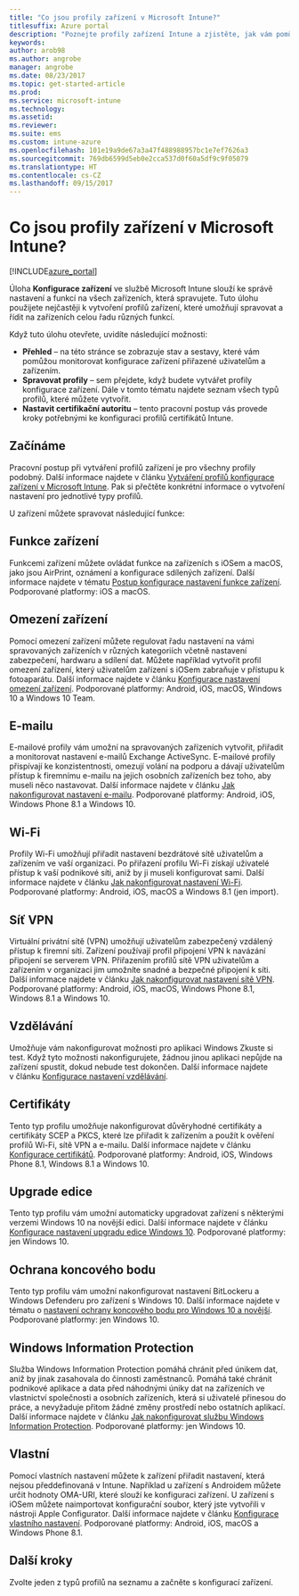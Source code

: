 ```yaml
---
title: "Co jsou profily zařízení v Microsoft Intune?"
titlesuffix: Azure portal
description: "Poznejte profily zařízení Intune a zjistěte, jak vám pomůžou se správou a ochranou zařízení ve firmě."
keywords: 
author: arob98
ms.author: angrobe
manager: angrobe
ms.date: 08/23/2017
ms.topic: get-started-article
ms.prod: 
ms.service: microsoft-intune
ms.technology: 
ms.assetid: 
ms.reviewer: 
ms.suite: ems
ms.custom: intune-azure
ms.openlocfilehash: 101e19a9de67a3a47f488988957bc1e7ef7626a3
ms.sourcegitcommit: 769db6599d5eb0e2cca537d0f60a5df9c9f05079
ms.translationtype: HT
ms.contentlocale: cs-CZ
ms.lasthandoff: 09/15/2017
---
```

# <a name="what-are-microsoft-intune-device-profiles"></a>Co jsou profily zařízení v Microsoft Intune?

[!INCLUDE[azure_portal](./includes/azure_portal.md)]

Úloha **Konfigurace zařízení** ve službě Microsoft Intune slouží ke správě nastavení a funkcí na všech zařízeních, která spravujete. Tuto úlohu použijete nejčastěji k vytvoření profilů zařízení, které umožňují spravovat a řídit na zařízeních celou řadu různých funkcí.

Když tuto úlohu otevřete, uvidíte následující možnosti:

- **Přehled** – na této stránce se zobrazuje stav a sestavy, které vám pomůžou monitorovat konfigurace zařízení přiřazené uživatelům a zařízením.
- **Spravovat profily** – sem přejdete, když budete vytvářet profily konfigurace zařízení. Dále v tomto tématu najdete seznam všech typů profilů, které můžete vytvořit.
- **Nastavit certifikační autoritu** – tento pracovní postup vás provede kroky potřebnými ke konfiguraci profilů certifikátů Intune.

## <a name="getting-started"></a>Začínáme

Pracovní postup při vytváření profilů zařízení je pro všechny profily podobný. Další informace najdete v článku [Vytváření profilů konfigurace zařízení v Microsoft Intune](device-profile-create.md). Pak si přečtěte konkrétní informace o vytvoření nastavení pro jednotlivé typy profilů.

U zařízení můžete spravovat následující funkce:

## <a name="device-features"></a>Funkce zařízení

Funkcemi zařízení můžete ovládat funkce na zařízeních s iOSem a macOS, jako jsou AirPrint, oznámení a konfigurace sdílených zařízení.
Další informace najdete v tématu [Postup konfigurace nastavení funkce zařízení](device-features-configure.md). Podporované platformy: iOS a macOS.

## <a name="device-restrictions"></a>Omezení zařízení
Pomocí omezení zařízení můžete regulovat řadu nastavení na vámi spravovaných zařízeních v různých kategoriích včetně nastavení zabezpečení, hardwaru a sdílení dat. Můžete například vytvořit profil omezení zařízení, který uživatelům zařízení s iOSem zabraňuje v přístupu k fotoaparátu.
Další informace najdete v článku [Konfigurace nastavení omezení zařízení](device-restrictions-configure.md). Podporované platformy: Android, iOS, macOS, Windows 10 a Windows 10 Team.

## <a name="email"></a>E-mailu
E-mailové profily vám umožní na spravovaných zařízeních vytvořit, přiřadit a monitorovat nastavení e-mailů Exchange ActiveSync. E-mailové profily přispívají ke konzistentnosti, omezují volání na podporu a dávají uživatelům přístup k firemnímu e-mailu na jejich osobních zařízeních bez toho, aby museli něco nastavovat.
Další informace najdete v článku [Jak nakonfigurovat nastavení e-mailu](email-settings-configure.md). Podporované platformy: Android, iOS, Windows Phone 8.1 a Windows 10.

## <a name="wi-fi"></a>Wi-Fi
Profily Wi-Fi umožňují přiřadit nastavení bezdrátové sítě uživatelům a zařízením ve vaší organizaci. Po přiřazení profilu Wi-Fi získají uživatelé přístup k vaší podnikové síti, aniž by ji museli konfigurovat sami.
Další informace najdete v článku [Jak nakonfigurovat nastavení Wi-Fi](wi-fi-settings-configure.md). Podporované platformy: Android, iOS, macOS a Windows 8.1 (jen import).

## <a name="vpn"></a>Síť VPN
Virtuální privátní sítě (VPN) umožňují uživatelům zabezpečený vzdálený přístup k firemní síti. Zařízení používají profil připojení VPN k navázání připojení se serverem VPN. Přiřazením profilů sítě VPN uživatelům a zařízením v organizaci jim umožníte snadné a bezpečné připojení k síti.
Další informace najdete v článku [Jak nakonfigurovat nastavení sítě VPN](vpn-settings-configure.md).
Podporované platformy: Android, iOS, macOS, Windows Phone 8.1, Windows 8.1 a Windows 10.

## <a name="education"></a>Vzdělávání
Umožňuje vám nakonfigurovat možnosti pro aplikaci Windows Zkuste si test. Když tyto možnosti nakonfigurujete, žádnou jinou aplikaci nepůjde na zařízení spustit, dokud nebude test dokončen.
Další informace najdete v článku [Konfigurace nastavení vzdělávání](education-settings-configure.md).

## <a name="certificates"></a>Certifikáty
Tento typ profilu umožňuje nakonfigurovat důvěryhodné certifikáty a certifikáty SCEP a PKCS, které lze přiřadit k zařízením a použít k ověření profilů Wi-Fi, sítě VPN a e-mailu.
Další informace najdete v článku [Konfigurace certifikátů](certificates-configure.md). Podporované platformy: Android, iOS, Windows Phone 8.1, Windows 8.1 a Windows 10.

## <a name="edition-upgrade"></a>Upgrade edice
Tento typ profilu vám umožní automaticky upgradovat zařízení s některými verzemi Windows 10 na novější edici.
Další informace najdete v článku [Konfigurace nastavení upgradu edice Windows 10](edition-upgrade-configure-windows-10.md). Podporované platformy: jen Windows 10.

## <a name="endpoint-protection"></a>Ochrana koncového bodu
Tento typ profilu vám umožní nakonfigurovat nastavení BitLockeru a Windows Defenderu pro zařízení s Windows 10.
Další informace najdete v tématu o [nastavení ochrany koncového bodu pro Windows 10 a novější](endpoint-protection-windows-10.md). Podporované platformy: jen Windows 10.

## <a name="windows-information-protection"></a>Windows Information Protection
Služba Windows Information Protection pomáhá chránit před únikem dat, aniž by jinak zasahovala do činnosti zaměstnanců. Pomáhá také chránit podnikové aplikace a data před náhodnými úniky dat na zařízeních ve vlastnictví společnosti a osobních zařízeních, která si uživatelé přinesou do práce, a nevyžaduje přitom žádné změny prostředí nebo ostatních aplikací.
Další informace najdete v článku [Jak nakonfigurovat službu Windows Information Protection](windows-information-protection-configure.md). Podporované platformy: jen Windows 10.

## <a name="custom"></a>Vlastní
Pomocí vlastních nastavení můžete k zařízení přiřadit nastavení, která nejsou předdefinovaná v Intune. Například u zařízení s Androidem můžete určit hodnoty OMA-URI, které slouží ke konfiguraci zařízení. U zařízení s iOSem můžete naimportovat konfigurační soubor, který jste vytvořili v nástroji Apple Configurator.
Další informace najdete v článku [Konfigurace vlastního nastavení](custom-settings-configure.md). Podporované platformy: Android, iOS, macOS a Windows Phone 8.1.

## <a name="next-steps"></a>Další kroky
Zvolte jeden z typů profilů na seznamu a začněte s konfigurací zařízení.
